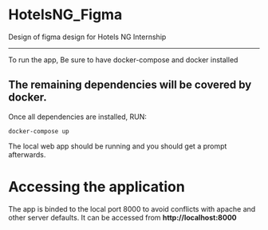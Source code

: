 # HotelsNG_Figma

Design of figma design for Hotels NG Internship

---
To run the app, 
Be sure to have docker-compose and docker installed 

The remaining dependencies will be covered by docker.
---

Once all dependencies are installed, RUN:
```
docker-compose up
```

The local web app should be running and you should get a prompt afterwards.

# Accessing the application
The app is binded to the local port 8000 to avoid conflicts with apache and other server defaults.
It can be accessed from **http://localhost:8000**

